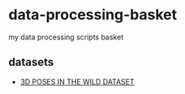 # data-processing-basket
my data processing scripts basket

## datasets
- [3D POSES IN THE WILD DATASET](http://virtualhumans.mpi-inf.mpg.de/3DPW/)